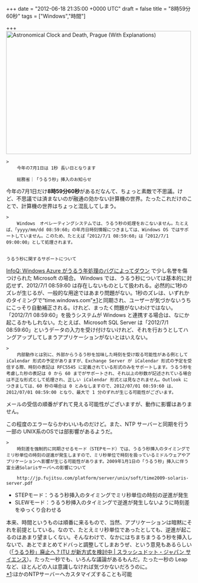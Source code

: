 
+++
date = "2012-06-18 21:35:00 +0000 UTC"
draft = false
title = "8時59分60秒"
tags = ["Windows","時間"]

+++
<a href="http://www.flickr.com/photos/dominicmeason/4493258276/" title="Astronomical Clock and Death, Prague (With Explanations) by dominicmeason, on Flickr"><img src="http://farm3.staticflickr.com/2720/4493258276_f4ce833a9d.jpg" width="500" height="333" alt="Astronomical Clock and Death, Prague (With Explanations)"/></a>

    >
        今年の7月1日は 1秒 長い日となります

        総務省｜「うるう秒」挿入のお知らせ
    
今年の7月1日だけ**8時59分60秒**があるだなんて、ちょっと素敵で不思議。けど、不思議では済まないのが融通の効かない計算機の世界。たったこれだけのことで、計算機の世界はちょっと混乱してしまう。

    >
        Windows　オペレーティングシステムでは、うるう秒の処理をおこないません。たとえば、「yyyy/mm/dd 08:59:60」の年月日時刻情報につきましては、Windows OS ではサポートしていません。このため、たとえば「2012/7/1 08:59:60」は「2012/7/1 09:00:00」として処理されます。

        
	うるう秒に関するサポートについて

    
<a href="http://www.infoq.com/jp/news/2012/03/Azure-Blackout-Leap-Year-Bug">InfoQ: Windows Azure がうるう年処理のバグによってダウン</a> で少し名誉を傷つけられた Microsoft の場合。 Windows では、うるう秒については基本的に対応せず、2012/7/1 08:59:60 は存在しないものとして扱われる。必然的に1秒のズレが生じるが、一般的な用途ではあまり問題がない。1秒のズレは、いずれかのタイミングで“time.windows.com”<a href="#f1" name="fn1" title="ほかのNTPサーバーへカスタマイズすることも可能">*1</a>と同期され、ユーザーが気づかないうちにこっそり自動補正される。けれど、まったく問題がないわけではない。「2012/7/1 08:59:60」を扱うシステムが Windows と連携する場合は、なにか起こるかもしれない。たとえば、Microsoft SQL Server は「2012/7/1 08:59:60」というデータの入力を受け付けないけれど、それを行おうとしてハングアップしてしまうアプリケーションがないとはいえない。

    >
        内部動作とは別に、外部からうるう秒を加味した時刻を受け取る可能性がある例として iCalendar 形式の予定がありますが、Exchange Server が iCalendar 形式の予定を受信する際、時刻の表記は RFC5545 に定義されている形式のみをサポートします。うるう秒を考慮した秒の表記は 0 から 60 までがサポートされ、それ以上の秒数が記述されている場合は不正な形式として処理され、正しい iCalendar 形式とは見なされません。Outlook につきましては、60 秒の場合は 0 とみなしますので、2012/07/01 08:59:60 は、2012/07/01 08:59:00 となり、最大で 1 分のずれが生じる可能性がございます。
メールの受信の順番がずれて見える可能性がございますが、動作に影響はありません。

    
この程度のエラーならかわいいものだけど。また、NTP サーバーと同期を行う一部の UNIX系のOSでは部影響があるようだ。

    >
        時刻差を強制的に同期させるモード（STEPモード）では、うるう秒挿入のタイミングでミリ秒単位の時刻の逆進が発生しますので、ミリ秒単位で時刻を扱っているミドルウェアやアプリケーションへ影響が生じる可能性があります。2009年1月1日の「うるう秒」挿入に伴う富士通Solarisサーバへの影響について

        http://jp.fujitsu.com/platform/server/unix/soft/time2009-solaris-server.pdf
    

<ul>
<li>STEPモード：うるう秒挿入のタイミングでミリ秒単位の時刻の逆進が発生</li>
<li>SLEWモード：うるう秒挿入のタイミングで逆進が発生しないように時刻差をゆっくり合わせる</li>
</ul>本来、時間というものは順番に来るもので、当然、アプリケーションは暗黙にそれを前提としている。なので、たとえミリ秒単位であったとしても、逆進が起こるのはあまり望ましくない。そんなわけで、なかにはちまちまうるう秒を挿入しないで、あとでまとめてドバっと調整してしまおうぜ、という意見もあるらしい（<a href="http://science.slashdot.jp/story/10/08/26/0424227/%E3%80%8C%E3%81%86%E3%82%8B%E3%81%86%E7%A7%92%E3%80%8D%E5%BB%83%E6%AD%A2%E3%81%B8--ITU-%E3%81%8C%E6%96%B0%E6%96%B9%E5%BC%8F%E3%82%92%E6%A4%9C%E8%A8%8E%E4%B8%AD">「うるう秒」廃止へ ? ITU が新方式を検討中 | スラッシュドット・ジャパン サイエンス</a>）。たった一秒でも、いろんな議論があるもんだ。たった一秒の Leapなど、ほとんどの人は意識しなければ気づかないだろうのに。 
<div class="footnote">
<a href="#fn1" name="f1" class="footnote-number">*1</a><span class="footnote-delimiter">:</span><span class="footnote-text">ほかのNTPサーバーへカスタマイズすることも可能</span>
</div>

